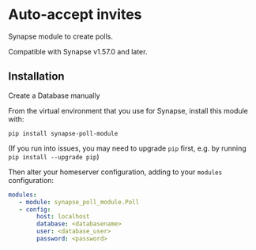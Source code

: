 # Auto-accept invites

Synapse module to create polls.

Compatible with Synapse v1.57.0 and later.

## Installation
Create a Database manually

From the virtual environment that you use for Synapse, install this module with:
```shell
pip install synapse-poll-module
```
(If you run into issues, you may need to upgrade `pip` first, e.g. by running
`pip install --upgrade pip`)

Then alter your homeserver configuration, adding to your `modules` configuration:
```yaml
modules:
   - module: synapse_poll_module.Poll
   - config:
        host: localhost
        database: <databasename>
        user: <database_user>
        password: <password>

```


